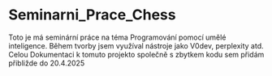 # Seminarni_Prace_Chess
Toto je má seminární práce na téma Programování pomocí umělé inteligence. Během tvorby jsem využíval nástroje jako V0dev, perplexity atd.
Celou Dokumentaci k tomuto projekto společně s zbytkem kodu sem přidám přibližde do 20.4.2025
